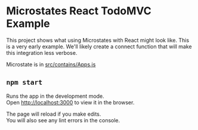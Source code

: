 # Microstates React TodoMVC Example

This project shows what using Microstates with React might look like. This is a very early example.
We'll likely create a connect function that will make this integration less verbose.

Microstate is in [src/contains/Apps.js](src/contains/Apps.js#L19)

## `npm start`

Runs the app in the development mode.<br> Open [http://localhost:3000](http://localhost:3000) to
view it in the browser.

The page will reload if you make edits.<br> You will also see any lint errors in the console.

